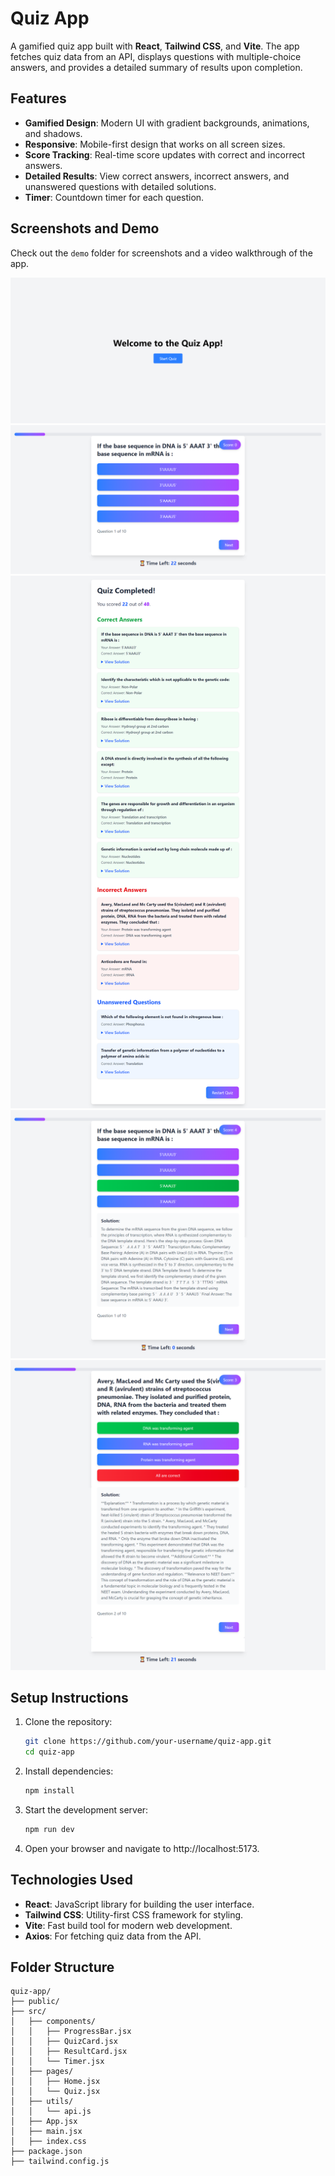 # Quiz App

A gamified quiz app built with **React**, **Tailwind CSS**, and **Vite**. The app fetches quiz data from an API, displays questions with multiple-choice answers, and provides a detailed summary of results upon completion.

## Features

- **Gamified Design**: Modern UI with gradient backgrounds, animations, and shadows.
- **Responsive**: Mobile-first design that works on all screen sizes.
- **Score Tracking**: Real-time score updates with correct and incorrect answers.
- **Detailed Results**: View correct answers, incorrect answers, and unanswered questions with detailed solutions.
- **Timer**: Countdown timer for each question.

## Screenshots and Demo

Check out the `demo` folder for screenshots and a video walkthrough of the app.


![Quiz App Home](demo/home.png)
![Quiz Question](demo/question.png)
![Quiz Results](demo/results.png)
![Quiz Right Answer](demo/right-answer.png)
![Quiz Wrong Answer](demo/wrong-answer.png)


## Setup Instructions

1. Clone the repository:
   ```bash
   git clone https://github.com/your-username/quiz-app.git
   cd quiz-app
   ```

2. Install dependencies:
   ```bash
   npm install
   ```

3. Start the development server:
   ```bash
   npm run dev
   ```

4. Open your browser and navigate to http://localhost:5173.

## Technologies Used

- **React**: JavaScript library for building the user interface.
- **Tailwind CSS**: Utility-first CSS framework for styling.
- **Vite**: Fast build tool for modern web development.
- **Axios**: For fetching quiz data from the API.

## Folder Structure
```
quiz-app/
├── public/
├── src/
│   ├── components/
│   │   ├── ProgressBar.jsx
│   │   ├── QuizCard.jsx
│   │   ├── ResultCard.jsx
│   │   └── Timer.jsx
│   ├── pages/
│   │   ├── Home.jsx
│   │   └── Quiz.jsx
│   ├── utils/
│   │   └── api.js
│   ├── App.jsx
│   ├── main.jsx
│   ├── index.css
├── package.json
├── tailwind.config.js
```
